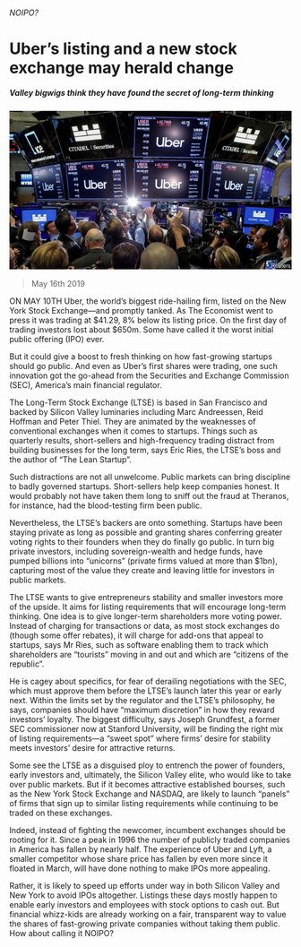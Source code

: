 ###### NOIPO?

# Uber’s listing and a new stock exchange may herald change 

##### Valley bigwigs think they have found the secret of long-term thinking 

![image](images/20190518_fnp502.jpg) 

> May 16th 2019 

ON MAY 10TH Uber, the world’s biggest ride-hailing firm, listed on the New York Stock Exchange—and promptly tanked. As The Economist went to press it was trading at $41.29, 8% below its listing price. On the first day of trading investors lost about $650m. Some have called it the worst initial public offering (IPO) ever. 

But it could give a boost to fresh thinking on how fast-growing startups should go public. And even as Uber’s first shares were trading, one such innovation got the go-ahead from the Securities and Exchange Commission (SEC), America’s main financial regulator. 

The Long-Term Stock Exchange (LTSE) is based in San Francisco and backed by Silicon Valley luminaries including Marc Andreessen, Reid Hoffman and Peter Thiel. They are animated by the weaknesses of conventional exchanges when it comes to startups. Things such as quarterly results, short-sellers and high-frequency trading distract from building businesses for the long term, says Eric Ries, the LTSE’s boss and the author of “The Lean Startup”. 

Such distractions are not all unwelcome. Public markets can bring discipline to badly governed startups. Short-sellers help keep companies honest. It would probably not have taken them long to sniff out the fraud at Theranos, for instance, had the blood-testing firm been public. 

Nevertheless, the LTSE’s backers are onto something. Startups have been staying private as long as possible and granting shares conferring greater voting rights to their founders when they do finally go public. In turn big private investors, including sovereign-wealth and hedge funds, have pumped billions into “unicorns” (private firms valued at more than $1bn), capturing most of the value they create and leaving little for investors in public markets. 

The LTSE wants to give entrepreneurs stability and smaller investors more of the upside. It aims for listing requirements that will encourage long-term thinking. One idea is to give longer-term shareholders more voting power. Instead of charging for transactions or data, as most stock exchanges do (though some offer rebates), it will charge for add-ons that appeal to startups, says Mr Ries, such as software enabling them to track which shareholders are “tourists” moving in and out and which are “citizens of the republic”. 

He is cagey about specifics, for fear of derailing negotiations with the SEC, which must approve them before the LTSE’s launch later this year or early next. Within the limits set by the regulator and the LTSE’s philosophy, he says, companies should have “maximum discretion” in how they reward investors’ loyalty. The biggest difficulty, says Joseph Grundfest, a former SEC commissioner now at Stanford University, will be finding the right mix of listing requirements—a “sweet spot” where firms’ desire for stability meets investors’ desire for attractive returns. 

Some see the LTSE as a disguised ploy to entrench the power of founders, early investors and, ultimately, the Silicon Valley elite, who would like to take over public markets. But if it becomes attractive established bourses, such as the New York Stock Exchange and NASDAQ, are likely to launch “panels” of firms that sign up to similar listing requirements while continuing to be traded on these exchanges. 

Indeed, instead of fighting the newcomer, incumbent exchanges should be rooting for it. Since a peak in 1996 the number of publicly traded companies in America has fallen by nearly half. The experience of Uber and Lyft, a smaller competitor whose share price has fallen by even more since it floated in March, will have done nothing to make IPOs more appealing. 

Rather, it is likely to speed up efforts under way in both Silicon Valley and New York to avoid IPOs altogether. Listings these days mostly happen to enable early investors and employees with stock options to cash out. But financial whizz-kids are already working on a fair, transparent way to value the shares of fast-growing private companies without taking them public. How about calling it NOIPO? 

